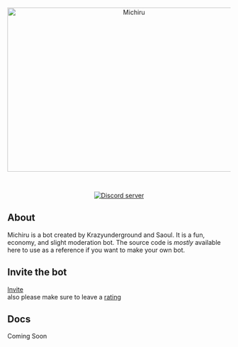 <div align="center">
  <br />
  <p>
    <a href="http://michiru.mooo.com"><img src="https://github.com/krazyunderground/michiru/blob/main/assets/Banner.png" width="556" height="370" alt="Michiru" /></a>
  </p>
  <br />
  <p>
    <a href="https://top.gg/servers/848707853350862858"><img src="https://img.shields.io/discord/848707853350862858?color=blueviolet&label=Support%20Server&logo=discord&logoColor=white&style=for-the-badge" alt="Discord server" /></a>
  </p>
</div>

## About

Michiru is a bot created by Krazyunderground and Saoul. It is a fun, economy, and slight moderation bot. The source code is <em>mostly</em> available here to use as a reference if you want to make your own bot.

## Invite the bot

[Invite](https://bit.ly/michiru-botv2)  
also please make sure to leave a [rating](https://top.gg/servers/848707853350862858)

## Docs

Coming Soon
